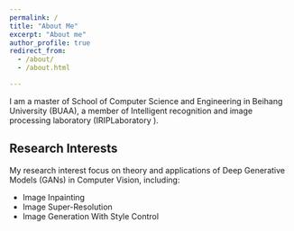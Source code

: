 ```yaml
---
permalink: /
title: "About Me"
excerpt: "About me"
author_profile: true
redirect_from: 
  - /about/
  - /about.html

---
```




I am a master of School of Computer Science and Engineering in Beihang University (BUAA), a member of   Intelligent recognition and image processing laboratory (IRIPLaboratory ).



## **Research Interests**

My research interest focus on theory and applications of Deep Generative Models (GANs) in Computer Vision, including:

-   Image Inpainting
-   Image Super-Resolution
-   Image Generation With Style Control



